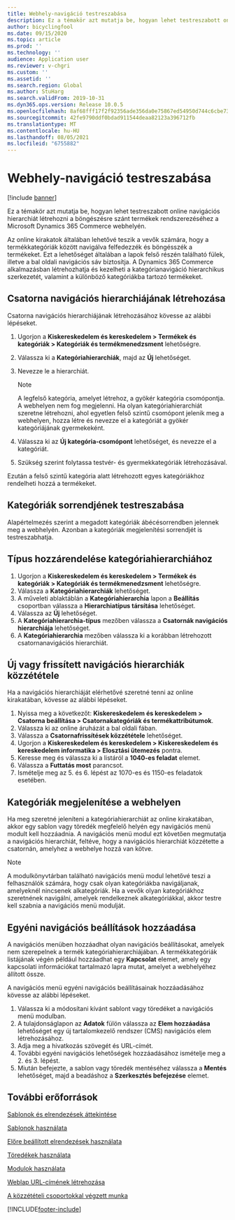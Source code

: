 ```yaml
---
title: Webhely-navigáció testreszabása
description: Ez a témakör azt mutatja be, hogyan lehet testreszabott online navigációs hierarchiát létrehozni a böngészésre szánt termékek rendszerezéséhez a Microsoft Dynamics 365 Commerce webhelyén.
author: bicyclingfool
ms.date: 09/15/2020
ms.topic: article
ms.prod: ''
ms.technology: ''
audience: Application user
ms.reviewer: v-chgri
ms.custom: ''
ms.assetid: ''
ms.search.region: Global
ms.author: StuHarg
ms.search.validFrom: 2019-10-31
ms.dyn365.ops.version: Release 10.0.5
ms.openlocfilehash: 8af68fff17f2f92356ade356da0e75867ed54950d744c6cbe730ad8db4ac3975
ms.sourcegitcommit: 42fe9790ddf0bdad911544deaa82123a396712fb
ms.translationtype: MT
ms.contentlocale: hu-HU
ms.lasthandoff: 08/05/2021
ms.locfileid: "6755882"
---
```

# <a name="customize-site-navigation"></a>Webhely-navigáció testreszabása

[!include [banner](includes/banner.md)]

Ez a témakör azt mutatja be, hogyan lehet testreszabott online navigációs hierarchiát létrehozni a böngészésre szánt termékek rendszerezéséhez a Microsoft Dynamics 365 Commerce webhelyén.

Az online kirakatok általában lehetővé teszik a vevők számára, hogy a termékkategóriák között navigálva felfedezzék és böngésszék a termékeket. Ezt a lehetőséget általában a lapok felső részén található fülek, illetve a bal oldali navigációs sáv biztosítja. A Dynamics 365 Commerce alkalmazásban létrehozhatja és kezelheti a kategórianavigáció hierarchikus szerkezetét, valamint a különböző kategóriákba tartozó termékeket.

## <a name="create-a-channel-navigation-hierarchy"></a>Csatorna navigációs hierarchiájának létrehozása

Csatorna navigációs hierarchiájának létrehozásához kövesse az alábbi lépéseket.

1. Ugorjon a **Kiskereskedelem és kereskedelem \> Termékek és kategóriák \> Kategóriák és termékmenedzsment** lehetőségre.
1. Válassza ki a **Kategóriahierarchiák**, majd az **Új** lehetőséget.
1. Nevezze le a hierarchiát.

    > [!NOTE]
    > A legfelső kategória, amelyet létrehoz, a gyökér kategória csomópontja. A webhelyen nem fog megjelenni. Ha olyan kategóriahierarchiát szeretne létrehozni, ahol egyetlen felső szintű csomópont jelenik meg a webhelyen, hozza létre és nevezze el a kategóriát a gyökér kategóriájának gyermekeként.

1. Válassza ki az **Új kategória-csomópont** lehetőséget, és nevezze el a kategóriát.
1. Szükség szerint folytassa testvér- és gyermekkategóriák létrehozásával.

Ezután a felső szintű kategória alatt létrehozott egyes kategóriákhoz rendelheti hozzá a termékeket.

## <a name="customize-the-order-of-categories"></a>Kategóriák sorrendjének testreszabása

Alapértelmezés szerint a megadott kategóriák ábécésorrendben jelennek meg a webhelyén. Azonban a kategóriák megjelenítési sorrendjét is testreszabhatja.

## <a name="assign-a-category-hierarchy-type"></a>Típus hozzárendelése kategóriahierarchiához 

1. Ugorjon a **Kiskereskedelem és kereskedelem \> Termékek és kategóriák \> Kategóriák és termékmenedzsment** lehetőségre.
1. Válassza a **Kategóriahierarchiák** lehetőséget.
1. A műveleti ablaktáblán a **Kategóriahierarchia** lapon a **Beállítás** csoportban válassza a **Hierarchiatípus társítása** lehetőséget.
1. Válassza az **Új** lehetőséget.
1. A **Kategóriahierarchia-típus** mezőben válassza a **Csatornák navigációs hierarchiája** lehetőséget.
1. A **Kategóriahierarchia** mezőben válassza ki a korábban létrehozott csatornanavigációs hierarchiát.

## <a name="publish-new-or-updated-navigation-hierarchies"></a>Új vagy frissített navigációs hierarchiák közzététele

Ha a navigációs hierarchiáját elérhetővé szeretné tenni az online kirakatában, kövesse az alábbi lépéseket.

1. Nyissa meg a következőt: **Kiskereskedelem és kereskedelem \> Csatorna beállítása \> Csatornakategóriák és termékattribútumok**.
1. Válassza ki az online áruházát a bal oldali fában.
1. Válassza a **Csatornafrissítések közzététele** lehetőséget.
1. Ugorjon a **Kiskereskedelem és kereskedelem \> Kiskereskedelem és kereskedelem informatika \> Elosztási ütemezés** pontra.
1. Keresse meg és válassza ki a listáról a **1040-es feladat** elemet.
1. Válassza a **Futtatás most** parancsot.
1. Ismételje meg az 5. és 6. lépést az 1070-es és 1150-es feladatok esetében.

## <a name="show-categories-on-your-site"></a>Kategóriák megjelenítése a webhelyen

Ha meg szeretné jeleníteni a kategóriahierarchiát az online kirakatában, akkor egy sablon vagy töredék megfelelő helyén egy navigációs menü modult kell hozzáadnia. A navigációs menü modul ezt követően megmutatja a navigációs hierarchiát, feltéve, hogy a navigációs hierarchiát közzétette a csatornán, amelyhez a webhelye hozzá van kötve.

> [!NOTE]
> A modulkönyvtárban található navigációs menü modul lehetővé teszi a felhasználók számára, hogy csak olyan kategóriákba navigáljanak, amelyeknél nincsenek alkategóriák. Ha a vevők olyan kategóriákhoz szeretnének navigálni, amelyek rendelkeznek alkategóriákkal, akkor testre kell szabnia a navigációs menü modulját.

## <a name="add-custom-navigation-options"></a>Egyéni navigációs beállítások hozzáadása

A navigációs menüben hozzáadhat olyan navigációs beállításokat, amelyek nem szerepelnek a termék kategóriahierarchiájában. A termékkategóriák listájának végén például hozzáadhat egy **Kapcsolat** elemet, amely egy kapcsolati információkat tartalmazó lapra mutat, amelyet a webhelyéhez állított össze.

A navigációs menü egyéni navigációs beállításainak hozzáadásához kövesse az alábbi lépéseket.

1. Válassza ki a módosítani kívánt sablont vagy töredéket a navigációs menü modulban.
1. A tulajdonságlapon az **Adatok** fülön válassza az **Elem hozzáadása** lehetőséget egy új tartalomkezelő rendszer (CMS) navigációs elem létrehozásához.
1. Adja meg a hivatkozás szövegét és URL-címét.
1. További egyéni navigációs lehetőségek hozzáadásához ismételje meg a 2. és 3. lépést.
1. Miután befejezte, a sablon vagy töredék mentéséhez válassza a **Mentés** lehetőséget, majd a beadáshoz a **Szerkesztés befejezése** elemet.

## <a name="additional-resources"></a>További erőforrások

[Sablonok és elrendezések áttekintése](templates-layouts-overview.md)

[Sablonok használata](work-with-templates.md)

[Előre beállított elrendezések használata](work-with-layouts.md)

[Töredékek használata](work-with-fragments.md)

[Modulok használata](work-with-modules.md)

[Weblap URL-címének létrehozása](create-page-url.md)

[A közzétételi csoportokkal végzett munka](publish-groups.md)


[!INCLUDE[footer-include](../includes/footer-banner.md)]
